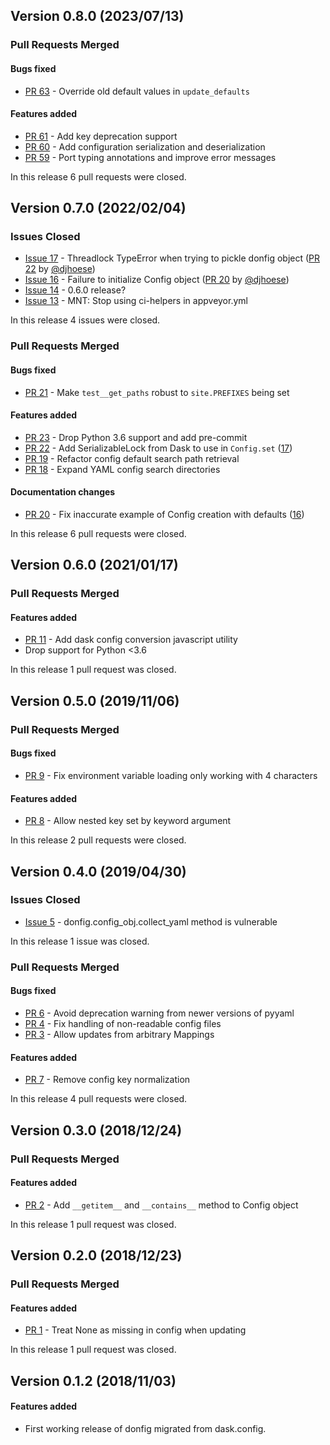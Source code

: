 ## Version 0.8.0 (2023/07/13)

### Pull Requests Merged

#### Bugs fixed

* [PR 63](https://github.com/pytroll/donfig/pull/63) - Override old default values in `update_defaults`

#### Features added

* [PR 61](https://github.com/pytroll/donfig/pull/61) - Add key deprecation support
* [PR 60](https://github.com/pytroll/donfig/pull/60) - Add configuration serialization and deserialization
* [PR 59](https://github.com/pytroll/donfig/pull/59) - Port typing annotations and improve error messages

In this release 6 pull requests were closed.


## Version 0.7.0 (2022/02/04)

### Issues Closed

* [Issue 17](https://github.com/pytroll/donfig/issues/17) - Threadlock TypeError when trying to pickle donfig object ([PR 22](https://github.com/pytroll/donfig/pull/22) by [@djhoese](https://github.com/djhoese))
* [Issue 16](https://github.com/pytroll/donfig/issues/16) - Failure to initialize Config object ([PR 20](https://github.com/pytroll/donfig/pull/20) by [@djhoese](https://github.com/djhoese))
* [Issue 14](https://github.com/pytroll/donfig/issues/14) - 0.6.0 release?
* [Issue 13](https://github.com/pytroll/donfig/issues/13) - MNT: Stop using ci-helpers in appveyor.yml

In this release 4 issues were closed.

### Pull Requests Merged

#### Bugs fixed

* [PR 21](https://github.com/pytroll/donfig/pull/21) - Make `test__get_paths` robust to `site.PREFIXES` being set

#### Features added

* [PR 23](https://github.com/pytroll/donfig/pull/23) - Drop Python 3.6 support and add pre-commit
* [PR 22](https://github.com/pytroll/donfig/pull/22) - Add SerializableLock from Dask to use in `Config.set` ([17](https://github.com/pytroll/donfig/issues/17))
* [PR 19](https://github.com/pytroll/donfig/pull/19) - Refactor config default search path retrieval
* [PR 18](https://github.com/pytroll/donfig/pull/18) - Expand YAML config search directories

#### Documentation changes

* [PR 20](https://github.com/pytroll/donfig/pull/20) - Fix inaccurate example of Config creation with defaults ([16](https://github.com/pytroll/donfig/issues/16))

In this release 6 pull requests were closed.


## Version 0.6.0 (2021/01/17)

### Pull Requests Merged

#### Features added

* [PR 11](https://github.com/pytroll/donfig/pull/11) - Add dask config conversion javascript utility
* Drop support for Python <3.6

In this release 1 pull request was closed.


## Version 0.5.0 (2019/11/06)

### Pull Requests Merged

#### Bugs fixed

* [PR 9](https://github.com/pytroll/donfig/pull/9) - Fix environment variable loading only working with 4 characters

#### Features added

* [PR 8](https://github.com/pytroll/donfig/pull/8) - Allow nested key set by keyword argument

In this release 2 pull requests were closed.


## Version 0.4.0 (2019/04/30)

### Issues Closed

* [Issue 5](https://github.com/pytroll/donfig/issues/5) - donfig.config_obj.collect_yaml method is vulnerable

In this release 1 issue was closed.

### Pull Requests Merged

#### Bugs fixed

* [PR 6](https://github.com/pytroll/donfig/pull/6) - Avoid deprecation warning from newer versions of pyyaml
* [PR 4](https://github.com/pytroll/donfig/pull/4) - Fix handling of non-readable config files
* [PR 3](https://github.com/pytroll/donfig/pull/3) - Allow updates from arbitrary Mappings

#### Features added

* [PR 7](https://github.com/pytroll/donfig/pull/7) - Remove config key normalization

In this release 4 pull requests were closed.


## Version 0.3.0 (2018/12/24)

### Pull Requests Merged

#### Features added

* [PR 2](https://github.com/pytroll/donfig/pull/2) - Add ``__getitem__`` and ``__contains__`` method to Config object

In this release 1 pull request was closed.


## Version 0.2.0 (2018/12/23)

### Pull Requests Merged

#### Features added

* [PR 1](https://github.com/pytroll/donfig/pull/1) - Treat None as missing in config when updating

In this release 1 pull request was closed.

## Version 0.1.2 (2018/11/03)

#### Features added

* First working release of donfig migrated from dask.config.
